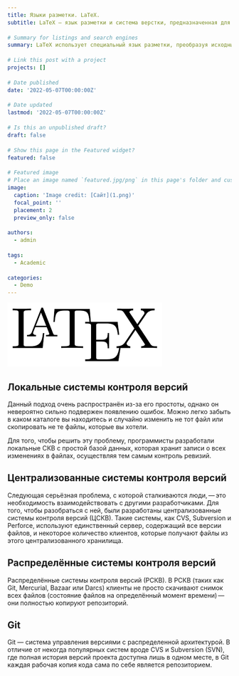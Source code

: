 ```yaml
---
title: Языки разметки. LaTeX.
subtitle: LaTeX — язык разметки и система верстки, предназначенная для набора научных текстов.

# Summary for listings and search engines
summary: LaTeX использует специальный язык разметки, преобразуя исходный текст вместе с его разметкой в документ высокого качества. Аналогичным образом формируются веб-страницы: исходный текст записывается с помощью языка HTML, а браузер открывает эту страницу уже во всей красе — с различными цветами, шрифтами, размерами и т.д. 

# Link this post with a project
projects: []

# Date published
date: '2022-05-07T00:00:00Z'

# Date updated
lastmod: '2022-05-07T00:00:00Z'

# Is this an unpublished draft?
draft: false

# Show this page in the Featured widget?
featured: false

# Featured image
# Place an image named `featured.jpg/png` in this page's folder and customize its options here.
image:
  caption: 'Image credit: [Сайт](1.png)'
  focal_point: ''
  placement: 2
  preview_only: false

authors:
  - admin

tags:
  - Academic

categories:
  - Demo
---
```


![Сайт](1.png)

## Локальные системы контроля версий

Данный подход очень распространён из-за его простоты, однако он невероятно сильно подвержен появлению ошибок. Можно легко забыть в каком каталоге вы находитесь и случайно изменить не тот файл или скопировать не те файлы, которые вы хотели.

Для того, чтобы решить эту проблему, программисты разработали локальные СКВ с простой базой данных, которая хранит записи о всех изменениях в файлах, осуществляя тем самым контроль ревизий.

## Централизованные системы контроля версий

Следующая серьёзная проблема, с которой сталкиваются люди, — это необходимость взаимодействовать с другими разработчиками. Для того, чтобы разобраться с ней, были разработаны централизованные системы контроля версий (ЦСКВ). Такие системы, как CVS, Subversion и Perforce, используют единственный сервер, содержащий все версии файлов, и некоторое количество клиентов, которые получают файлы из этого централизованного хранилища.

## Распределённые системы контроля версий

Распределённые системы контроля версий (РСКВ). В РСКВ (таких как Git, Mercurial, Bazaar или Darcs) клиенты не просто скачивают снимок всех файлов (состояние файлов на определённый момент времени) — они полностью копируют репозиторий. 

## Git
Git — система управления версиями с распределенной архитектурой. В отличие от некогда популярных систем вроде CVS и Subversion (SVN), где полная история версий проекта доступна лишь в одном месте, в Git каждая рабочая копия кода сама по себе является репозиторием.
